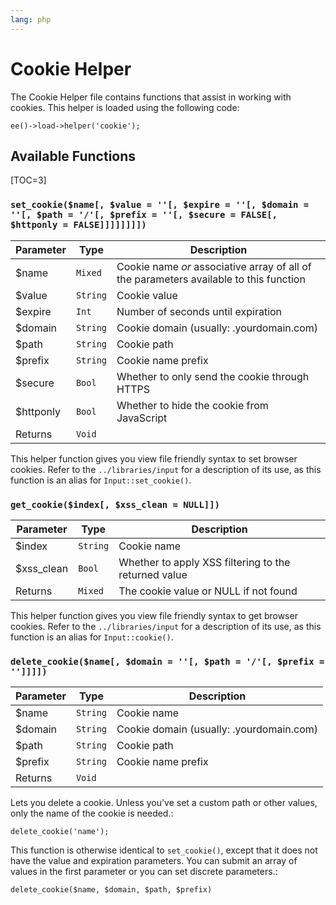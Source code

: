 ```yaml
---
lang: php
---
```


<!--
    This source file is part of the open source project
    ExpressionEngine User Guide (https://github.com/ExpressionEngine/ExpressionEngine-User-Guide)

    @link      https://expressionengine.com/
    @copyright Copyright (c) 2003-2020, Packet Tide, LLC (https://ellislab.com)
    @license   https://expressionengine.com/license Licensed under Apache License, Version 2.0
-->

# Cookie Helper

The Cookie Helper file contains functions that assist in working with cookies. This helper is loaded using the following code:

    ee()->load->helper('cookie');

## Available Functions

[TOC=3]

### `set_cookie($name[, $value = ''[, $expire = ''[, $domain = ''[, $path = '/'[, $prefix = ''[, $secure = FALSE[, $httponly = FALSE]]]]]]]])`

| Parameter  | Type     | Description                                                                            |
| ---------- | -------- | -------------------------------------------------------------------------------------- |
| \$name     | `Mixed`  | Cookie name _or_ associative array of all of the parameters available to this function |
| \$value    | `String` | Cookie value                                                                           |
| \$expire   | `Int`    | Number of seconds until expiration                                                     |
| \$domain   | `String` | Cookie domain (usually: .yourdomain.com)                                               |
| \$path     | `String` | Cookie path                                                                            |
| \$prefix   | `String` | Cookie name prefix                                                                     |
| \$secure   | `Bool`   | Whether to only send the cookie through HTTPS                                          |
| \$httponly | `Bool`   | Whether to hide the cookie from JavaScript                                             |
| Returns    | `Void`   |                                                                                        |

This helper function gives you view file friendly syntax to set browser cookies. Refer to the `../libraries/input` for a description of its use, as this function is an alias for `Input::set_cookie()`.

### `get_cookie($index[, $xss_clean = NULL]])`

| Parameter   | Type     | Description                                          |
| ----------- | -------- | ---------------------------------------------------- |
| \$index     | `String` | Cookie name                                          |
| \$xss_clean | `Bool`   | Whether to apply XSS filtering to the returned value |
| Returns     | `Mixed`  | The cookie value or NULL if not found                |

This helper function gives you view file friendly syntax to get browser cookies. Refer to the `../libraries/input` for a description of its use, as this function is an alias for `Input::cookie()`.

### `delete_cookie($name[, $domain = ''[, $path = '/'[, $prefix = '']]]])`

| Parameter | Type     | Description                              |
| --------- | -------- | ---------------------------------------- |
| \$name    | `String` | Cookie name                              |
| \$domain  | `String` | Cookie domain (usually: .yourdomain.com) |
| \$path    | `String` | Cookie path                              |
| \$prefix  | `String` | Cookie name prefix                       |
| Returns   | `Void`   |                                          |

Lets you delete a cookie. Unless you've set a custom path or other values, only the name of the cookie is needed.:

    delete_cookie('name');

This function is otherwise identical to `set_cookie()`, except that it does not have the value and expiration parameters. You can submit an array of values in the first parameter or you can set discrete parameters.:

    delete_cookie($name, $domain, $path, $prefix)
